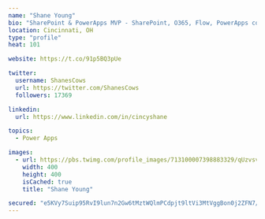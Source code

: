 ```yaml
---
name: "Shane Young"
bio: "SharePoint & PowerApps MVP - SharePoint, O365, Flow, PowerApps consulting? @PowerApps911 | Pure Snark? You found it."
location: Cincinnati, OH
type: "profile"
heat: 101

website: https://t.co/91p5BQ3pUe

twitter:
  username: ShanesCows
  url: https://twitter.com/ShanesCows
  followers: 17369

linkedin:
  url: https://www.linkedin.com/in/cincyshane

topics:
  - Power Apps

images:
  - url: https://pbs.twimg.com/profile_images/713100007398883329/qUzvsvQ3_400x400.jpg
    width: 400
    height: 400
    isCached: true
    title: "Shane Young"

secured: "e5KVy7Suip95RvI9lun7n2Gw6tMztWQlmPCdpjt9ltVi3MtVggBon0j2ZFN7/YB3rwutCr4zYYNROfslPj5eI/LS8b51JuJXPEQ+66AaW2P2QDV8/ceSrEIs+zxvMcM3zHZ/98g0mT7PO2Ev3m3h9zg5PzBr4YXkYk+DeL9gkd8jKaS69uVsCI885WWI/GqQOWTmj1YQ6tFV5dtQagsQBxGsNmGU0NAzGkg30N2lbWsyLY7Tb9Qpzgwy38Dehzs8ZY3Ut3UYGK80m/tbMAPOPHAXEcleoQ3BHzLOwjCkPkfFMbXCxdtxfNLKLIS7SWKTtniVNd/CuI7Dj+R+7CmRhdjt1kto/cj6xkeOyW5XhB/PAiGgFF0bGxf58bUDwV054kAvnPuiu9G2MR7f3KVcX9Yuo63ZD6bABKsfVaiJdGw=;Uu3E3jipAEeXQFnbNx6mRg=="
---
```


